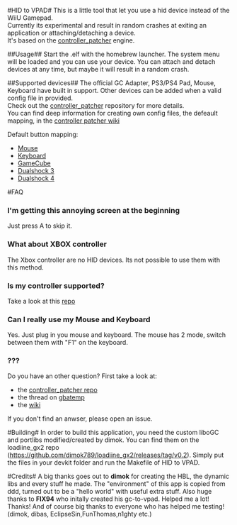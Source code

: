 #HID to VPAD#
This is a little tool that let you use a hid device instead of the WiiU Gamepad. <br />
Currently its experimental and result in random crashes at exiting an application or attaching/detaching a device.<br />
It's based on the [controller_patcher](https://github.com/Maschell/controller_patcher) engine. 

##Usage##
Start the .elf with the homebrew launcher. The system menu will be loaded and you can use your device. You can attach and detach devices at any time, but maybe it will result in a random crash.

##Supported devices##
The official GC Adapter, PS3/PS4 Pad, Mouse, Keyboard have built in support. Other devices can be added when a valid config file in provided.  
Check out the [controller_patcher](https://github.com/Maschell/controller_patcher) repository for more details.  
You can find deep information for creating own config files, the defeault mapping, in the [controller patcher wiki](https://github.com/Maschell/controller_patcher/wiki)

Default button mapping:  
- [Mouse](https://github.com/Maschell/controller_patcher/wiki/3.-Mouses#default-configuration)
- [Keyboard](https://github.com/Maschell/controller_patcher/wiki/4.-Keyboards#default-configuration)
- [GameCube](https://github.com/Maschell/controller_patcher/wiki/5.a-Controller-%7C-Configurate-the-GameCube-controller#default-button-mapping)
- [Dualshock 3](https://github.com/Maschell/controller_patcher/wiki/5.b-Controller-%7C-Configurate-the-Dualshock-3-controller#default-button-mapping)
- [Dualshock 4](https://github.com/Maschell/controller_patcher/wiki/5.c-Controller-%7C-Configurate-the-Dualshock-4-controller#default-button-mapping)

#FAQ
### I'm getting this annoying screen at the beginning
Just press A to skip it.

### What about XBOX controller
The Xbox controller are no HID devices. Its not possible to use them with this method.

### Is my controller supported?
Take a  look at this [repo](https://github.com/Maschell/controller_patcher_configs)

### Can I really use my Mouse and Keyboard
Yes. Just plug in you mouse and keyboard. The mouse has 2 mode, switch between them with "F1" on the keyboard.

### ???
Do you have an other question? First take a look at:
- the [controller_patcher repo](https://github.com/Maschell/controller_patcher)
- the thread on [gbatemp](http://gbatemp.net/threads/hid-to-vpad.424127/)
- the [wiki](https://github.com/Maschell/controller_patcher/wiki)  

If you don't find an anwser, please open an issue.

#Building#
In order to build this application, you need the custom liboGC and portlibs modified/created by dimok. You can find them on the loadiine_gx2 repo (https://github.com/dimok789/loadiine_gx2/releases/tag/v0.2). Simply put the files in your devkit folder and run the Makefile of HID to VPAD. 

#Credits#
A big thanks goes out to <b>dimok</b> for creating the HBL, the dynamic libs and every stuff he made. The "environment" of this app is copied from ddd, turned out to be a "hello world" with useful extra stuff.
Also huge thanks to <b>FIX94</b> who initally created his gc-to-vpad. Helped me a lot! Thanks!
And of course big thanks to everyone who has helped me testing! (dimok, dibas, EclipseSin,FunThomas,n1ghty etc.)
     

